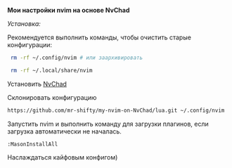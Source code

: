 **Мои настройки nvim на основе NvChad**

*Установка:*

Рекомендуется выполнить команды, чтобы очистить старые конфигурации:

```bash
 rm -rf ~/.config/nvim # или заархивировать
 ``` 
 ```bash
  rm -rf ~/.local/share/nvim
  ```

Установить [NvChad](https://nvchad.com/docs/quickstart/install)

Склонировать конфигурацию

```bash
https://github.com/mr-shifty/my-nvim-on-NvChad/lua.git ~/.config/nvim
```

Запустить nvim и выполнить команду для загрузки плагинов, если загрузка автоматически не началась.  

`:MasonInstallAll `

Наслаждаться кайфовым конфигом)
